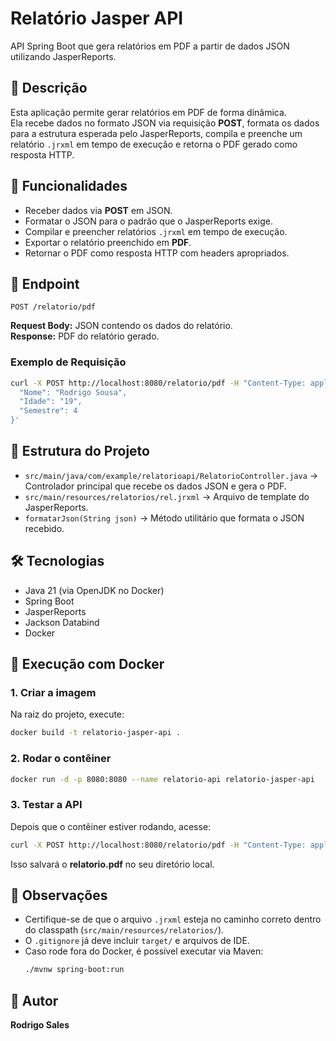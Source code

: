 # Relatório Jasper API  
API Spring Boot que gera relatórios em PDF a partir de dados JSON utilizando JasperReports.  

## 📌 Descrição  
Esta aplicação permite gerar relatórios em PDF de forma dinâmica.  
Ela recebe dados no formato JSON via requisição **POST**, formata os dados para a estrutura esperada pelo JasperReports, compila e preenche um relatório `.jrxml` em tempo de execução e retorna o PDF gerado como resposta HTTP.  

## 🚀 Funcionalidades  
- Receber dados via **POST** em JSON.  
- Formatar o JSON para o padrão que o JasperReports exige.  
- Compilar e preencher relatórios `.jrxml` em tempo de execução.  
- Exportar o relatório preenchido em **PDF**.  
- Retornar o PDF como resposta HTTP com headers apropriados.  

## 📡 Endpoint  
`POST /relatorio/pdf`  

**Request Body:** JSON contendo os dados do relatório.  
**Response:** PDF do relatório gerado.  

### Exemplo de Requisição  
```bash
curl -X POST http://localhost:8080/relatorio/pdf -H "Content-Type: application/json" -d '{
  "Nome": "Rodrigo Sousa",
  "Idade": "19",
  "Semestre": 4
}'
```  

## 📂 Estrutura do Projeto  
- `src/main/java/com/example/relatorioapi/RelatorioController.java` → Controlador principal que recebe os dados JSON e gera o PDF.  
- `src/main/resources/relatorios/rel.jrxml` → Arquivo de template do JasperReports.  
- `formatarJson(String json)` → Método utilitário que formata o JSON recebido.  

## 🛠️ Tecnologias  
- Java 21 (via OpenJDK no Docker)  
- Spring Boot  
- JasperReports  
- Jackson Databind  
- Docker  

## 🐳 Execução com Docker  

### 1. Criar a imagem  
Na raiz do projeto, execute:  
```bash
docker build -t relatorio-jasper-api .
```  

### 2. Rodar o contêiner  
```bash
docker run -d -p 8080:8080 --name relatorio-api relatorio-jasper-api
```  

### 3. Testar a API  
Depois que o contêiner estiver rodando, acesse:  
```bash
curl -X POST http://localhost:8080/relatorio/pdf -H "Content-Type: application/json" -d '{"Nome": "Rodrigo Sousa", "Idade": "19", "Semestre": 4}' --output relatorio.pdf
```  

Isso salvará o **relatorio.pdf** no seu diretório local.  

## 📌 Observações  
- Certifique-se de que o arquivo `.jrxml` esteja no caminho correto dentro do classpath (`src/main/resources/relatorios/`).  
- O `.gitignore` já deve incluir `target/` e arquivos de IDE.  
- Caso rode fora do Docker, é possível executar via Maven:  
  ```bash
  ./mvnw spring-boot:run
  ```  

## 👤 Autor  
**Rodrigo Sales**  
